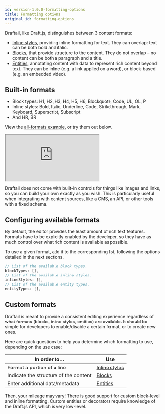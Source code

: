 ```yaml
---
id: version-1.0.0-formatting-options
title: Formatting options
original_id: formatting-options
---
```


Draftail, like Draft.js, distinguishes between 3 content formats:

- [Inline styles](InlineStyles.md), providing inline formatting for text. They can overlap: text can be both bold and italic.
- [Blocks](Blocks.md), that provide structure to the content. They do not overlap – no content can be both a paragraph and a title.
- [Entities](Entities.md), annotating content with data to represent rich content beyond text. They can be inline (e.g. a link applied on a word), or block-based (e.g. an embedded video).

## Built-in formats

- Block types: H1, H2, H3, H4, H5, H6, Blockquote, Code, UL, OL, P
- Inline styles: Bold, Italic, Underline, Code, Strikethrough, Mark, Keyboard, Superscript, Subscript
- And HR, BR

View the [all-formats example](/examples#all), or try them out below.

<iframe src="https://demo.draftail.org/storybook/iframe.html?selectedKind=Docs&selectedStory=Built-in%20formats" class="iframe iframe--docs-250"></iframe>

Draftail does not come with built-in controls for things like images and links, so you can build your own exactly as you wish. This is particularly useful when integrating with content sources, like a CMS, an API, or other tools with a fixed schema.

## Configuring available formats

By default, the editor provides the least amount of rich text features. Formats have to be explicitly enabled by the developer, so they have as much control over what rich content is available as possible.

To use a given format, add it to the corresponding list, following the options detailed in the next sections.

```jsx
// List of the available block types.
blockTypes: [],
// List of the available inline styles.
inlineStyles: [],
// List of the available entity types.
entityTypes: [],
```

## Custom formats

Draftail is meant to provide a consistent editing experience regardless of what formats (blocks, inline styles, entities) are available. It should be simple for developers to enable/disable a certain format, or to create new ones.

Here are quick questions to help you determine which formatting to use, depending on the use case:

| In order to…                          | Use                              |
| ------------------------------------- | -------------------------------- |
| Format a portion of a line            | [Inline styles](InlineStyles.md) |
| Indicate the structure of the content | [Blocks](Blocks.md)              |
| Enter additional data/metadata        | [Entities](Entities.md)          |

Then, your mileage may vary! There is good support for custom block-level and inline formatting. Custom entities or decorators require knowledge of the Draft.js API, which is very low-level.
